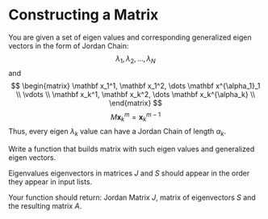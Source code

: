 # Constructing a Matrix

You are given a set of eigen values and corresponding generalized eigen vectors in the form of Jordan Chain: $$\lambda_1, \lambda_2, \dots, \lambda_N$$ 
and
$$
\begin{matrix}
\mathbf x_1^1, \mathbf x_1^2, \dots \mathbf x^{\alpha_1}_1 \\
\vdots \\
\mathbf x_k^1, \mathbf x_k^2, \dots \mathbf x_k^{\alpha_k} \\
\end{matrix}
$$
$$M \mathbf x^m_k = \mathbf x^{m - 1}_k$$
Thus, every eigen $\lambda_k$ value can have a Jordan Chain of length $\alpha_k$.

Write a function that builds matrix with such eigen values and generalized eigen vectors.

Eigenvalues eigenvectors in matrices $J$ and $S$ should appear in the order they appear in input lists.

Your function should return: Jordan Matrix $J$, matrix 
of eigenvectors $S$ and the resulting matrix $A$.
